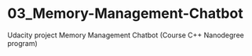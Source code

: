 # 03_Memory-Management-Chatbot
Udacity project Memory Management Chatbot (Course C++ Nanodegree program)
